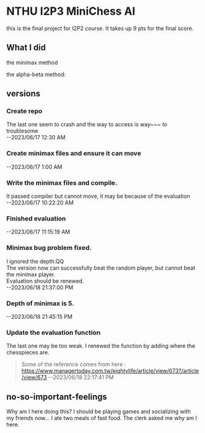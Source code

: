 # NTHU I2P3   MiniChess AI

this is the final project for I2P2 course. It takes up 9 pts for the final score.

## What I did

the minimax method

the alpha-beta method:

## versions

### Create repo
The last one seem to crash and the way to access is way~~~ to troublesome <br />
--2023/06/17 12:30 AM 

### Create minimax files and ensure it can move
--2023/06/17 1:00 AM 

### Write the minimax files and compile.
It passed compiler but cannot move, it may be because of the evaluation <br />
--2023/06/17 10:22:20 AM

### Finished evaluation
--2023/06/17 11:15:19 AM

### Minimax bug problem fixed.
I ignored the depth.QQ <br />
The version now can successfully beat the random player, but cannot beat the minimax player. <br />
Evaluation should be renewed. <br />
--2023/06/18 21:37:00 PM

### Depth of minimax is 5. 
--2023/06/18 21:45:15 PM 

### Update the evaluation function
The last one may be too weak. I renewed the function by adding where the chesspieces are.
> Some of the reference comes from here : https://www.managertoday.com.tw/eightylife/article/view/673?/article/view/673
--2023/06/18 22:17:41 PM






## no-so-important-feelings
Why am I here doing this?
I should be playing games and socializing with my friends now...
I ate two meals of fast food. The clerk asked me why am I here.
